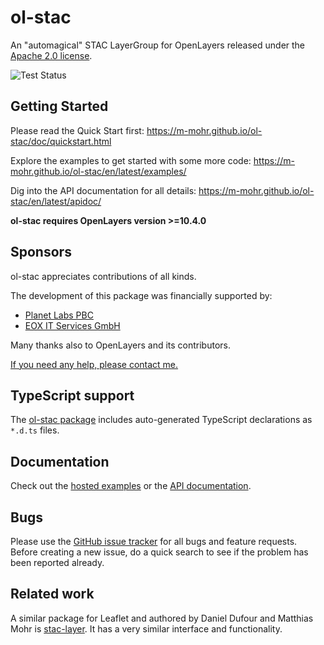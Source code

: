 # ol-stac

An "automagical" STAC LayerGroup for OpenLayers released under the [Apache 2.0 license](LICENSE.md).

![Test Status](https://github.com/m-mohr/ol-stac/workflows/Test/badge.svg)

## Getting Started

Please read the Quick Start first:
<https://m-mohr.github.io/ol-stac/doc/quickstart.html>

Explore the examples to get started with some more code:
<https://m-mohr.github.io/ol-stac/en/latest/examples/>

Dig into the API documentation for all details:
<https://m-mohr.github.io/ol-stac/en/latest/apidoc/>

**ol-stac requires OpenLayers version >=10.4.0**

## Sponsors

ol-stac appreciates contributions of all kinds.

The development of this package was financially supported by:
- [Planet Labs PBC](https://planet.com)
- [EOX IT Services GmbH](https://eox.at)

Many thanks also to OpenLayers and its contributors.

[If you need any help, please contact me.](https://mohr.ws)

## TypeScript support

The [ol-stac package](https://npmjs.com/package/ol-stac) includes auto-generated TypeScript declarations as `*.d.ts` files.

## Documentation

Check out the [hosted examples](https://m-mohr.github.io/ol-stac/en/latest/examples/) or the [API documentation](https://m-mohr.github.io/ol-stac/en/latest/apidoc/).

## Bugs

Please use the [GitHub issue tracker](https://github.com/m-mohr/ol-stac/issues) for all bugs and feature requests. Before creating a new issue, do a quick search to see if the problem has been reported already.

## Related work

A similar package for Leaflet and authored by Daniel Dufour and Matthias Mohr is
[stac-layer](https://github.com/stac-utils/stac-layer).
It has a very similar interface and functionality.
